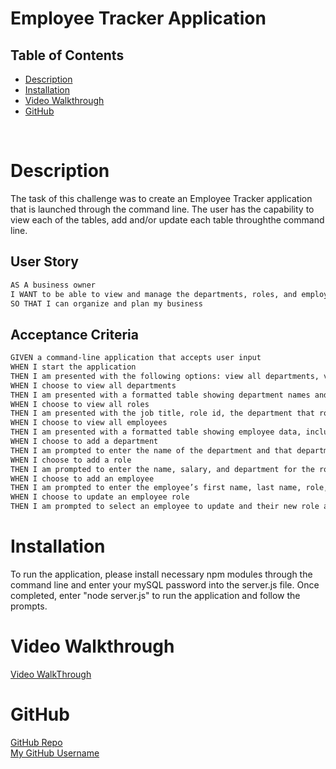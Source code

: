 # Employee Tracker Application

## Table of Contents
* [Description](#description)
* [Installation](#installation)
* [Video Walkthrough](#video-walkthrough)
* [GitHub](#github)

<br/>

# Description
The task of this challenge was to create an Employee Tracker application that is launched through the command line. The user has the capability to view each of the tables, add and/or update each table throughthe command line. 

## User Story

```md
AS A business owner
I WANT to be able to view and manage the departments, roles, and employees in my company
SO THAT I can organize and plan my business
```

## Acceptance Criteria

```md
GIVEN a command-line application that accepts user input
WHEN I start the application
THEN I am presented with the following options: view all departments, view all roles, view all employees, add a department, add a role, add an employee, and update an employee role
WHEN I choose to view all departments
THEN I am presented with a formatted table showing department names and department ids
WHEN I choose to view all roles
THEN I am presented with the job title, role id, the department that role belongs to, and the salary for that role
WHEN I choose to view all employees
THEN I am presented with a formatted table showing employee data, including employee ids, first names, last names, job titles, departments, salaries, and managers that the employees report to
WHEN I choose to add a department
THEN I am prompted to enter the name of the department and that department is added to the database
WHEN I choose to add a role
THEN I am prompted to enter the name, salary, and department for the role and that role is added to the database
WHEN I choose to add an employee
THEN I am prompted to enter the employee’s first name, last name, role, and manager, and that employee is added to the database
WHEN I choose to update an employee role
THEN I am prompted to select an employee to update and their new role and this information is updated in the database 
```

# Installation
To run the application, please install necessary npm modules through the command line and enter your mySQL password into the server.js file. Once completed, enter "node server.js" to run the application and follow the prompts.

# Video Walkthrough
[Video WalkThrough](https://drive.google.com/file/d/1McWlURDOpxN3HD0Gcl3osY-sXVUkoy8g/view)

# GitHub
[GitHub Repo](https://github.com/ehliao/employee-tracker)
<br/>
[My GitHub Username](https://github.com/ehliao)
